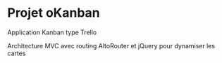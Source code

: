 # Projet oKanban

Application Kanban type Trello

Architecture MVC avec routing AltoRouter et jQuery pour dynamiser les cartes




